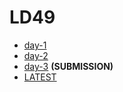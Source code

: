 # LD49

- [day-1](./day-1)
- [day-2](./day-2)
- [day-3](./day-3) **(SUBMISSION)**
- [LATEST](./latest)

